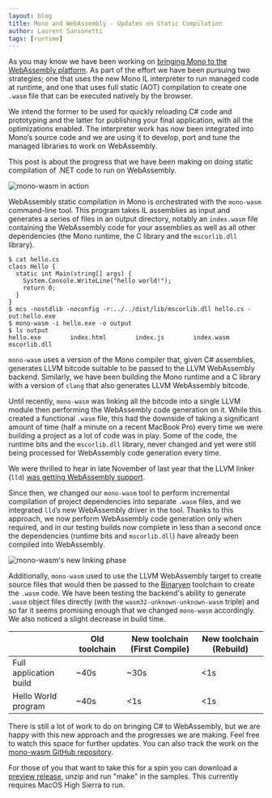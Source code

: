 ```yaml
---
layout: blog
title: Mono and WebAssembly - Updates on Static Compilation
author: Laurent Sansonetti
tags: [runtime]
---
```


As you may know we have been working on [bringing Mono to the
WebAssembly platform](http://www.mono-project.com/news/2017/08/09/hello-webassembly).
As part of the effort we have been pursuing two strategies; one that
uses the new Mono IL interpreter to run managed code at runtime, and
one that uses full static (AOT) compilation to create one `.wasm` file
that can be executed natively by the browser.

We intend the former to be used for quickly reloading C# code and
prototyping and the latter for publishing your final application, with
all the optimizations enabled.  The interpreter work has now been
integrated into Mono’s source code and we are using it to develop,
port and tune the managed libraries to work on WebAssembly.

This post is about the progress that we have been making on doing
static compilation of .NET code to run on WebAssembly.

![mono-wasm in action](https://d2mxuefqeaa7sj.cloudfront.net/s_1B65124B0073CE294C70729B88F773366C5989AFAC363CB3C99279E1C86FF6C0_1516019889874_Untitled+Diagram+3.png)

WebAssembly static compilation in Mono is orchestrated with the
`mono-wasm` command-line tool. This program takes IL assemblies as
input and generates a series of files in an output directory, notably
an `index.wasm` file containing the WebAssembly code for your
assemblies as well as all other dependencies (the Mono runtime, the C
library and the `mscorlib.dll` library).

    $ cat hello.cs
    class Hello {
      static int Main(string[] args) {
        System.Console.WriteLine("hello world!");
        return 0;
      }
    }
    $ mcs -nostdlib -noconfig -r:../../dist/lib/mscorlib.dll hello.cs -out:hello.exe
    $ mono-wasm -i hello.exe -o output
    $ ls output
    hello.exe        index.html        index.js        index.wasm        mscorlib.dll

`mono-wasm` uses a version of the Mono compiler that, given C#
assemblies, generates LLVM bitcode suitable to be passed to the LLVM
WebAssembly backend. Similarly, we have been building the Mono runtime
and a C library with a version of `clang` that also generates LLVM
WebAssembly bitcode.

Until recently, `mono-wasm` was linking all the bitcode into a single
LLVM module then performing the WebAssembly code generation on
it. While this created a functional `.wasm` file, this had the
downside of taking a significant amount of time (half a minute on a
recent MacBook Pro) every time we were building a project as a lot of
code was in play. Some of the code, the runtime bits and the
`mscorlib.dll` library, never changed and yet were still being
processed for WebAssembly code generation every time.

We were thrilled to hear in late November of last year that the LLVM
linker (`lld`) [was getting WebAssembly
support](https://lld.llvm.org/WebAssembly.html).

Since then, we changed our `mono-wasm` tool to perform incremental
compilation of project dependencies into separate `.wasm` files, and
we integrated `lld`’s new WebAssembly driver in the tool. Thanks to
this approach, we now perform WebAssembly code generation only when
required, and in our testing builds now complete in less than a second
once the dependencies (runtime bits and `mscorlib.dll`) have already
been compiled into WebAssembly.

![mono-wasm's new linking phase](https://d2mxuefqeaa7sj.cloudfront.net/s_1B65124B0073CE294C70729B88F773366C5989AFAC363CB3C99279E1C86FF6C0_1516019734731_Untitled+Diagram+2.png)

Additionally, `mono-wasm` used to use the LLVM WebAssembly target to
create source files that would then be passed to the
[Binaryen](https://github.com/WebAssembly/binaryen) toolchain to
create the `.wasm` code.  We have been testing the backend's ability
to generate `.wasm` object files directly (with the
`wasm32-unknown-unknown-wasm` triple) and so far it seems promising
enough that we changed `mono-wasm` accordingly. We also noticed a
slight decrease in build time.

|                        | Old toolchain | New toolchain (First Compile) | New toolchain (Rebuild)
| ---------------------- | ------------- | --------------------------- | --------------------- |
| Full application build | ~40s          | ~30s                        | <1s                   |
| Hello World program    | ~40s          | <1s                         | <1s                   |

There is still a lot of work to do on bringing C# to WebAssembly, but
we are happy with this new approach and the progresses we are
making. Feel free to watch this space for further updates. You can
also track the work on the [mono-wasm GitHub
repository](https://github.com/lrz/mono-wasm).

For those of you that want to take this for a spin you can download a
[preview release](https://github.com/lrz/mono-wasm/releases), unzip
and run "make" in the samples.  This currently requires MacOS High
Sierra to run.

